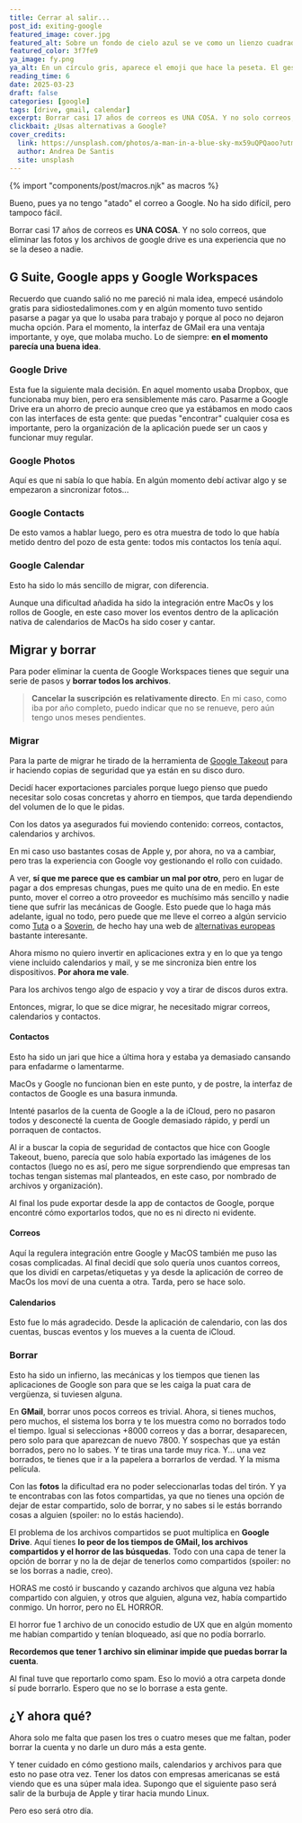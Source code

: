 ```yaml
---
title: Cerrar al salir...
post_id: exiting-google
featured_image: cover.jpg
featured_alt: Sobre un fondo de cielo azul se ve como un lienzo cuadrado con su sombra. En el lienzo aparece el texto Keep Calm and delete your Google account
featured_color: 3f7fe9
ya_image: fy.png
ya_alt: En un círculo gris, aparece el emoji que hace la peseta. El gesto, no la moneda
reading_time: 6
date: 2025-03-23
draft: false
categories: [google]
tags: [drive, gmail, calendar]
excerpt: Borrar casi 17 años de correos es UNA COSA. Y no solo correos, que eliminar las fotos y los archivos de google drive es una experiencia que no se la deseo a nadie.
clickbait: ¿Usas alternativas a Google?
cover_credits:
  link: https://unsplash.com/photos/a-man-in-a-blue-sky-mx59uQPQaoo?utm_content=creditCopyText&utm_medium=referral&utm_source=unsplash
  author: Andrea De Santis
  site: unsplash
---
```

{% import "components/post/macros.njk" as macros %}

Bueno, pues ya no tengo "atado" el correo a Google. No ha sido difícil, pero tampoco fácil.

Borrar casi 17 años de correos es **UNA COSA**. Y no solo correos, que eliminar las fotos y los archivos de google drive es una experiencia que no se la deseo a nadie.

## G Suite, Google apps y Google Workspaces

Recuerdo que cuando salió no me pareció ni mala idea, empecé usándolo gratis para sidiostedalimones.com y en algún momento tuvo sentido pasarse a pagar ya que lo usaba para trabajo y porque al poco no dejaron mucha opción. Para el momento, la interfaz de GMail era una ventaja importante, y oye, que molaba mucho. Lo de siempre: **en el momento parecía una buena idea**.

### Google Drive

Esta fue la siguiente mala decisión. En aquel momento usaba Dropbox, que funcionaba muy bien, pero era sensiblemente más caro. Pasarme a Google Drive era un ahorro de precio aunque creo que ya estábamos en modo caos con las interfaces de esta gente: que puedas "encontrar" cualquier cosa es importante, pero la organización de la aplicación puede ser un caos y funcionar muy regular.

### Google Photos

Aquí es que ni sabía lo que había. En algún momento debí activar algo y se empezaron a sincronizar fotos...

### Google Contacts

De esto vamos a hablar luego, pero es otra muestra de todo lo que había metido dentro del pozo de esta gente: todos mis contactos los tenía aquí.

### Google Calendar

Esto ha sido lo más sencillo de migrar, con diferencia.

Aunque una dificultad añadida ha sido la integración entre MacOs y los rollos de Google, en este caso mover los eventos dentro de la aplicación nativa de calendarios de MacOs ha sido coser y cantar.

## Migrar y borrar

Para poder eliminar la cuenta de Google Workspaces tienes que seguir una serie de pasos y **borrar todos los archivos**.

> **Cancelar la suscripción es relativamente directo**. En mi caso, como iba por año completo, puedo indicar que no se renueve, pero aún tengo unos meses pendientes.

### Migrar

Para la parte de migrar he tirado de la herramienta de [Google Takeout](https://takeout.google.com/) para ir haciendo copias de seguridad que ya están en su disco duro.

Decidí hacer exportaciones parciales porque luego pienso que puedo necesitar solo cosas concretas y ahorro en tiempos, que tarda dependiendo del volumen de lo que le pidas.

Con los datos ya asegurados fui moviendo contenido: correos, contactos, calendarios y archivos.

En mi caso uso bastantes cosas de Apple y, por ahora, no va a cambiar, pero tras la experiencia con Google voy gestionando el rollo con cuidado.

A ver, **sí que me parece que es cambiar un mal por otro**, pero en lugar de pagar a dos empresas chungas, pues me quito una de en medio. En este punto, mover el correo a otro proveedor es muchísimo más sencillo y nadie tiene que sufrir las mecánicas de Google. Esto puede que lo haga más adelante, igual no todo, pero puede que me lleve el correo a algún servicio como [Tuta](https://tuta.com/) o a [Soverin](https://soverin.com), de hecho hay una web de [alternativas europeas](https://european-alternatives.eu/) bastante interesante.

Ahora mismo no quiero invertir en aplicaciones extra y en lo que ya tengo viene incluido calendarios y mail, y se me sincroniza bien entre los dispositivos. **Por ahora me vale**.

Para los archivos tengo algo de espacio y voy a tirar de discos duros extra.

Entonces, migrar, lo que se dice migrar, he necesitado migrar correos, calendarios y contactos.

#### Contactos

Esto ha sido un jari que hice a última hora y estaba ya demasiado cansando para enfadarme o lamentarme.

MacOs y Google no funcionan bien en este punto, y de postre, la interfaz de contactos de Google es una basura inmunda.

Intenté pasarlos de la cuenta de Google a la de iCloud, pero no pasaron todos y desconecté la cuenta de Google demasiado rápido, y perdí un porraquen de contactos.

Al ir a buscar la copia de seguridad de contactos que hice con Google Takeout, bueno, parecía que solo había exportado las imágenes de los contactos (luego no es así, pero me sigue sorprendiendo que empresas tan tochas tengan sistemas mal planteados, en este caso, por nombrado de archivos y organización).

Al final los pude exportar desde la app de contactos de Google, porque encontré cómo exportarlos todos, que no es ni directo ni evidente.

#### Correos

Aquí la regulera integración entre Google y MacOS también me puso las cosas complicadas. Al final decidí que solo quería unos cuantos correos, que los dividí en carpetas/etiquetas y ya desde la aplicación de correo de MacOs los moví de una cuenta a otra. Tarda, pero se hace solo.

#### Calendarios

Esto fue lo más agradecido. Desde la aplicación de calendario, con las dos cuentas, buscas eventos y los mueves a la cuenta de iCloud.

### Borrar

Esto ha sido un infierno, las mecánicas y los tiempos que tienen las aplicaciones de Google son para que se les caiga la puat cara de vergüenza, si tuviesen alguna.

En **GMail**, borrar unos pocos correos es trivial. Ahora, si tienes muchos, pero muchos, el sistema los borra y te los muestra como no borrados todo el tiempo. Igual si seleccionas +8000 correos y das a borrar, desaparecen, pero solo para que aparezcan de nuevo 7800. Y sospechas que ya están borrados, pero no lo sabes. Y te tiras una tarde muy rica. Y... una vez borrados, te tienes que ir a la papelera a borrarlos de verdad. Y la misma película.

Con las **fotos** la dificultad era no poder seleccionarlas todas del tirón. Y ya te encontrabas con las fotos compartidas, ya que no tienes una opción de dejar de estar compartido, solo de borrar, y no sabes si le estás borrando cosas a alguien (spoiler: no lo estás haciendo).

El problema de los archivos compartidos se puot multiplica en **Google Drive**. Aquí tienes **lo peor de los tiempos de GMail, los archivos compartidos y el horror de las búsquedas**. Todo con una capa de tener la opción de borrar y no la de dejar de tenerlos como compartidos (spoiler: no se los borras a nadie, creo).

HORAS me costó ir buscando y cazando archivos que alguna vez había compartido con alguien, y otros que alguien, alguna vez, había compartido conmigo. Un horror, pero no EL HORROR.

El horror fue 1 archivo de un conocido estudio de UX que en algún momento me habían compartido y tenían bloqueado, así que no podía borrarlo.

**Recordemos que tener 1 archivo sin eliminar impide que puedas borrar la cuenta**.

Al final tuve que reportarlo como spam. Eso lo movió a otra carpeta donde sí pude borrarlo. Espero que no se lo borrase a esta gente.

## ¿Y ahora qué?

Ahora solo me falta que pasen los tres o cuatro meses que me faltan, poder borrar la cuenta y no darle un duro más a esta gente.

Y tener cuidado en cómo gestiono mails, calendarios y archivos para que esto no pase otra vez. Tener los datos con empresas americanas se está viendo que es una súper mala idea. Supongo que el siguiente paso será salir de la burbuja de Apple y tirar hacia mundo Linux.

Pero eso será otro día.
